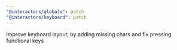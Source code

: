 ```yaml
---
"@interactors/globals": patch
"@interactors/keyboard": patch
---
```


Improve keyboard layout, by adding missing chars and fix pressing functional keys
